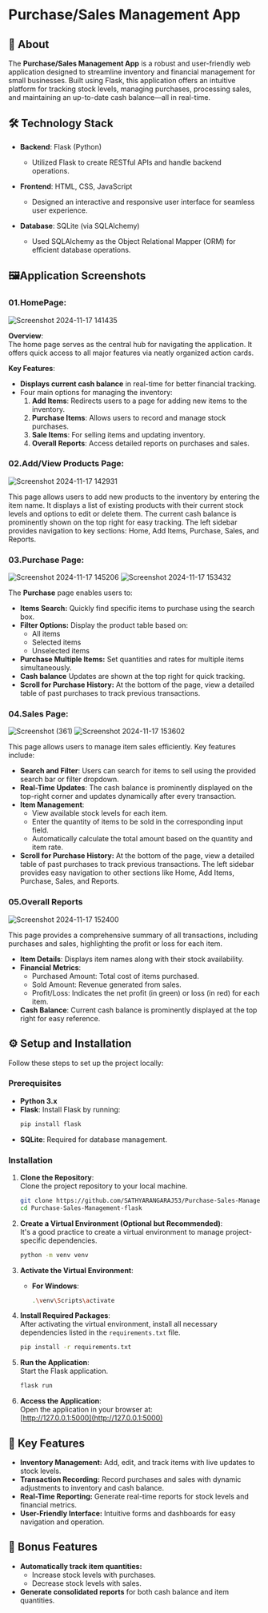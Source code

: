 # Purchase/Sales Management App

## 📖 About

The **Purchase/Sales Management App** is a robust and user-friendly web application designed to streamline inventory and financial management for small businesses. Built using Flask, this application offers an intuitive platform for tracking stock levels, managing purchases, processing sales, and maintaining an up-to-date cash balance—all in real-time.

## 🛠️ Technology Stack

- **Backend**: Flask (Python)  
  - Utilized Flask to create RESTful APIs and handle backend operations.  

- **Frontend**: HTML, CSS, JavaScript  
  - Designed an interactive and responsive user interface for seamless user experience.  

- **Database**: SQLite (via SQLAlchemy)  
  - Used SQLAlchemy as the Object Relational Mapper (ORM) for efficient database operations.  

## 🖼️Application Screenshots

### 01.HomePage:
![Screenshot 2024-11-17 141435](https://github.com/user-attachments/assets/0bada802-b8d4-4748-94b7-564c2fb8a267)

**Overview**:  
The home page serves as the central hub for navigating the application. It offers quick access to all major features via neatly organized action cards.

**Key Features**:
- **Displays current cash balance** in real-time for better financial tracking.
- Four main options for managing the inventory:
  1. **Add Items**: Redirects users to a page for adding new items to the inventory.
  2. **Purchase Items**: Allows users to record and manage stock purchases.
  3. **Sale Items**: For selling items and updating inventory.
  4. **Overall Reports**: Access detailed reports on purchases and sales.

 ### 02.Add/View Products Page:
 ![Screenshot 2024-11-17 142931](https://github.com/user-attachments/assets/2838b424-214f-4327-ae45-d7abdf9a2bdb)

This page allows users to add new products to the inventory by entering the item name. It displays a list of existing products with their current stock levels and options to edit or delete them. The current cash balance is prominently shown on the top right for easy tracking. The left sidebar provides navigation to key sections: Home, Add Items, Purchase, Sales, and Reports.

 ### 03.Purchase Page:
 ![Screenshot 2024-11-17 145206](https://github.com/user-attachments/assets/62aa8103-4459-4ecd-a817-cce20600c768)
 ![Screenshot 2024-11-17 153432](https://github.com/user-attachments/assets/5e36e56b-0870-4b84-820a-d57bbe319be1)

The **Purchase** page enables users to:
- **Items Search:** Quickly find specific items to purchase using the search box.
- **Filter Options:** Display the product table based on:
  - All items
  - Selected items
  - Unselected items
- **Purchase Multiple Items:** Set quantities and rates for multiple items simultaneously.
- **Cash balance** Updates are shown at the top right for quick tracking.
- **Scroll for Purchase History:** At the bottom of the page, view a detailed table of past purchases to track previous transactions.

### 04.Sales Page:
![Screenshot (361)](https://github.com/user-attachments/assets/498e99b1-f9a1-409d-9ef9-13c13107d9e4)
![Screenshot 2024-11-17 153602](https://github.com/user-attachments/assets/bac9598f-0cf5-4591-bbd3-1dc9d819b200)

  This page allows users to manage item sales efficiently. Key features include:
- **Search and Filter**: Users can search for items to sell using the provided search bar or filter dropdown.
- **Real-Time Updates**: The cash balance is prominently displayed on the top-right corner and updates dynamically after every transaction.
- **Item Management**: 
  - View available stock levels for each item.
  - Enter the quantity of items to be sold in the corresponding input field.
  - Automatically calculate the total amount based on the quantity and item rate.
- **Scroll for Purchase History:** At the bottom of the page, view a detailed table of past purchases to track previous transactions.
The left sidebar provides easy navigation to other sections like Home, Add Items, Purchase, Sales, and Reports.

### 05.Overall Reports
![Screenshot 2024-11-17 152400](https://github.com/user-attachments/assets/70def4b8-bef1-42ad-b636-ad08f258670a)

This page provides a comprehensive summary of all transactions, including purchases and sales, highlighting the profit or loss for each item.
- **Item Details**: Displays item names along with their stock availability.
- **Financial Metrics**:
  - Purchased Amount: Total cost of items purchased.
  - Sold Amount: Revenue generated from sales.
  - Profit/Loss: Indicates the net profit (in green) or loss (in red) for each item.
- **Cash Balance**: Current cash balance is prominently displayed at the top right for easy reference.

  
## ⚙️ Setup and Installation

Follow these steps to set up the project locally:

### Prerequisites
- **Python 3.x**  
- **Flask**: Install Flask by running:  
  ```bash
  pip install flask
  ```  
- **SQLite**: Required for database management.

### Installation

1. **Clone the Repository**:  
    Clone the project repository to your local machine.
    ```bash
    git clone https://github.com/SATHYARANGARAJ53/Purchase-Sales-Management-flask.git
    cd Purchase-Sales-Management-flask
    ```

2. **Create a Virtual Environment (Optional but Recommended)**:  
    It's a good practice to create a virtual environment to manage project-specific dependencies.
    ```bash
    python -m venv venv
    ```

3. **Activate the Virtual Environment**:  
    - **For Windows**:
      ```bash
      .\venv\Scripts\activate
      ```

4. **Install Required Packages**:  
    After activating the virtual environment, install all necessary dependencies listed in the `requirements.txt` file.
    ```bash
    pip install -r requirements.txt
    ```

5. **Run the Application**:  
    Start the Flask application.
    ```bash
    flask run
    ```

6. **Access the Application**:  
    Open the application in your browser at:  
    [http://127.0.0.1:5000](http://127.0.0.1:5000)


## 🚀 Key Features

- **Inventory Management:** Add, edit, and track items with live updates to stock levels.
- **Transaction Recording:** Record purchases and sales with dynamic adjustments to inventory and cash balance.
- **Real-Time Reporting:** Generate real-time reports for stock levels and financial metrics.
- **User-Friendly Interface:** Intuitive forms and dashboards for easy navigation and operation.

## 🎁 Bonus Features

- **Automatically track item quantities:**
  - Increase stock levels with purchases.
  - Decrease stock levels with sales.
- **Generate consolidated reports** for both cash balance and item quantities.
